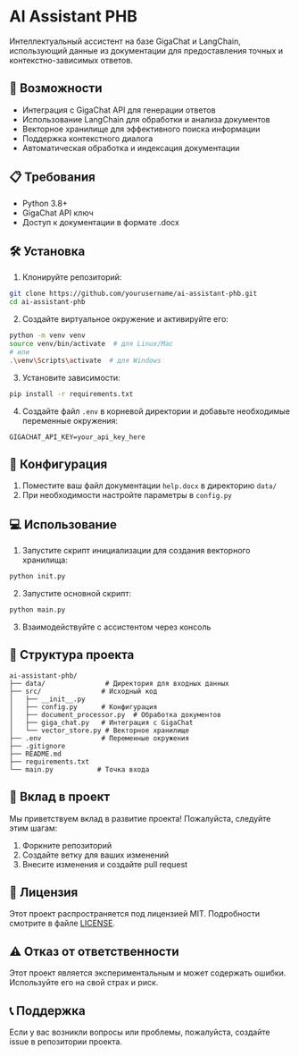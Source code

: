 # AI Assistant PHB

Интеллектуальный ассистент на базе GigaChat и LangChain, использующий данные из документации для предоставления точных и контекстно-зависимых ответов.

## 🚀 Возможности

- Интеграция с GigaChat API для генерации ответов
- Использование LangChain для обработки и анализа документов
- Векторное хранилище для эффективного поиска информации
- Поддержка контекстного диалога
- Автоматическая обработка и индексация документации

## 📋 Требования

- Python 3.8+
- GigaChat API ключ
- Доступ к документации в формате .docx

## 🛠 Установка

1. Клонируйте репозиторий:

```bash
git clone https://github.com/yourusername/ai-assistant-phb.git
cd ai-assistant-phb
```

2. Создайте виртуальное окружение и активируйте его:

```bash
python -m venv venv
source venv/bin/activate  # для Linux/Mac
# или
.\venv\Scripts\activate  # для Windows
```

3. Установите зависимости:

```bash
pip install -r requirements.txt
```

4. Создайте файл `.env` в корневой директории и добавьте необходимые переменные окружения:

```env
GIGACHAT_API_KEY=your_api_key_here
```

## 🔧 Конфигурация

1. Поместите ваш файл документации `help.docx` в директорию `data/`
2. При необходимости настройте параметры в `config.py`

## 💻 Использование

1. Запустите скрипт инициализации для создания векторного хранилища:

```bash
python init.py
```

2. Запустите основной скрипт:

```bash
python main.py
```

3. Взаимодействуйте с ассистентом через консоль

## 📁 Структура проекта

```
ai-assistant-phb/
├── data/               # Директория для входных данных
├── src/               # Исходный код
│   ├── __init__.py
│   ├── config.py      # Конфигурация
│   ├── document_processor.py  # Обработка документов
│   ├── giga_chat.py   # Интеграция с GigaChat
│   └── vector_store.py # Векторное хранилище
├── .env               # Переменные окружения
├── .gitignore
├── README.md
├── requirements.txt
└── main.py           # Точка входа
```

## 🤝 Вклад в проект

Мы приветствуем вклад в развитие проекта! Пожалуйста, следуйте этим шагам:

1. Форкните репозиторий
2. Создайте ветку для ваших изменений
3. Внесите изменения и создайте pull request

## 📝 Лицензия

Этот проект распространяется под лицензией MIT. Подробности смотрите в файле [LICENSE](LICENSE).

## ⚠️ Отказ от ответственности

Этот проект является экспериментальным и может содержать ошибки. Используйте его на свой страх и риск.

## 📞 Поддержка

Если у вас возникли вопросы или проблемы, пожалуйста, создайте issue в репозитории проекта.
